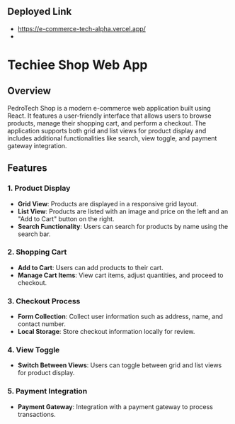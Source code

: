 
## Deployed Link

- https://e-commerce-tech-alpha.vercel.app/
- 
# Techiee Shop Web App

## Overview

PedroTech Shop is a modern e-commerce web application built using React. It features a user-friendly interface that allows users to browse products, manage their shopping cart, and perform a checkout. The application supports both grid and list views for product display and includes additional functionalities like search, view toggle, and payment gateway integration.

## Features

### 1. Product Display
- **Grid View**: Products are displayed in a responsive grid layout.
- **List View**: Products are listed with an image and price on the left and an "Add to Cart" button on the right.
- **Search Functionality**: Users can search for products by name using the search bar.

### 2. Shopping Cart
- **Add to Cart**: Users can add products to their cart.
- **Manage Cart Items**: View cart items, adjust quantities, and proceed to checkout.

### 3. Checkout Process
- **Form Collection**: Collect user information such as address, name, and contact number.
- **Local Storage**: Store checkout information locally for review.

### 4. View Toggle
- **Switch Between Views**: Users can toggle between grid and list views for product display.

### 5. Payment Integration
- **Payment Gateway**: Integration with a payment gateway to process transactions.


